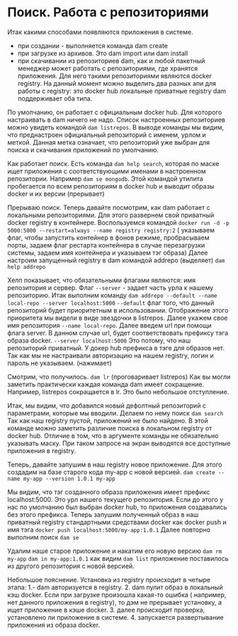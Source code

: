 # Поиск. Работа с репозиториями

Итак какими способами появляются приложения в системе.
- при создании - выполняется команда dam create
- при загрузке из архивов. Это dam import или dam install
- при скачивании из репозиториев
dam, как и любой пакетный менеджер может работать с репозиториями, где хранятся приложения. Для него такими репозиториями являются docker registry.
На данный момент можно выделить два разных апи для работы с registry:
это docker hub
локальные приватные registry
dam поддерживает оба типа.

По умолчанию, он работает с официальным docker hub. Для которого настраивать в dam ничего не надо.
Список настроенных репозиториев можно увидеть командой `dam listrepos`.
В выводе команды мы видим, что  преднастроен официальный репозиторий с именем, урлом и меткой.
Данная метка означает, что репозиторий уже выбран для поиска и скачивания приложений  по умолчанию.

Как работает поиск. Есть команда `dam help search`, которая по маске ищет приложения с соответствующими именами в настроенном репозитории.
Например `dam se mongodb`. Этой командой утилита пробегается по всем репозиториям в docker hub и выводит образы docker и их версии
(прерывает)

Прерываю поиск.
Теперь давайте посмотрим, как dam работает с локальными репозиториями.
Для этого развернем свой приватный docker registry в контейнере. Воспользуемся командой
`docker run -d -p 5000:5000 --restart=always --name registry registry:2`
( указываем флаг, чтобы запустить контейнер в фонов режиме,
пробрасываем порты,
задаем флаг рестарта контейнера в случае перезагрузки системы,
задаем имя контейнера
и указываем тэг образа)
Далее настроим запущенный registry в dam командой addrepo (выделяет)
`dam help addrepo`

Хелп показывает, что обязательными флагами являются: имя репозитория и сервер.
Флаг `--server` - задает часть урла к нашему репозиторию.
Итак выполним команду
`dam addrepo --default --name local-repo --server localhost:5000`
`--default` флаг того, что данный репозиторий будет приоритетным в использовании. Отображение этого приоритета мы видели в виде звездочки в listrepos.
Далее укажем свое имя репозитория `--name local-repo`.
Далее введем url при помощи флага server.
В данном случае url, будет соответствовать префиксу тэга образа docker.
`--server localhost:5000`
Это потому, что наш репозиторий приватный. У докер hub префикса в тэге для образов нет.
Так как мы не настраивали авторизацию на нашем registry, логин и пароль не указываем.
(нажимает)

Смотрим, что получилось.
`dam lr` (проговаривает listrepos)
Как вы могли заметить практически каждая команда dam имеет сокращение. Например, listrepos сокращается в lr. Это было небольшое отступление.

Итак, мы видим, что добавился новый дефолтный репозиторий с параметрами, которые мы вводили. Делаем по нему поиск
`dam search`
Так как наш registry пустой, приложений не было найдено.
В этой команде можно заметить различие поиска в локальном registry от docker hub.
Отличие в том, что в аргументе команды не обязательно указывать маску. При таком запросе на экран выводятся все доступные приложения в registry.

Теперь, давайте запушим в наш registry новое приложение.
Для этого создадим на базе старого кода my-app с новой версией.
`dam create --name my-app --version 1.0.1 my-app`

Мы видим, что тэг созданного образа приложения имеет префикс localhost:5000.
Это урл нашего текущего репозитория. Если до этого у нас по умолчанию был выбран docker hub, то приложения создавались без этого префикса.
Теперь запушим полученный образ в наш приватный registry стандартными средствами docker
как docker push и имя тэга
`docker push localhost:5000/my-app:1.0.1`
Далее повторно выполним поиск
`dam se`

Удалим наше старое приложение и накатим его новую версию
`dam rm my-app`
`dam in my-app:1.0.1`
как видим
`dam list`
приложение поставилось из другого репозитория с новой версией.

Небольшое пояснение. Установка из registry происходит в четыре этапа:
1.- dam авторизуется в registry.
2. dam пулит образ в локальный кэш docker. Если при загрузке произошла какая-то ошибка ( например, нет данного приложения в registry),
то дэм не прерывает установку, а ищет приложение в кэше docker.
3. далее происходит проверка, установлено ли приложение в системе.
4. запускается развертывание приложения из образа docker.
